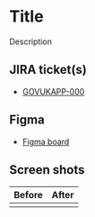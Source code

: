 # Title

Description

## JIRA ticket(s)
  - [GOVUKAPP-000]()

## Figma
  - [Figma board]()

## Screen shots

| Before | After |
|--------|-------|
|        |       |

